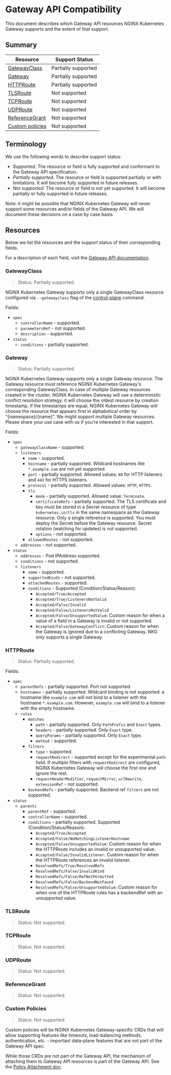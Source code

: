 # Gateway API Compatibility

This document describes which Gateway API resources NGINX Kubernetes Gateway supports and the extent of that support.

## Summary

| Resource | Support Status |
|-|-|
| [GatewayClass](#gatewayclass) | Partially supported |
| [Gateway](#gateway) | Partially supported |
| [HTTPRoute](#httproute) | Partially supported |
| [TLSRoute](#tlsroute) | Not supported |
| [TCPRoute](#tcproute) | Not supported |
| [UDPRoute](#udproute) | Not supported |
| [ReferenceGrant](#referencegrant) |  Not supported |
| [Custom policies](#custom-policies) | Not supported |

## Terminology

We use the following words to describe support status:
- *Supported*. The resource or field is fully supported and conformant to the Gateway API specification.
- *Partially supported*. The resource or field is supported partially or with limitations. It will become fully supported in future releases.
- *Not supported*. The resource or field is not yet supported. It will become partially or fully supported in future releases.

Note: it might be possible that NGINX Kubernetes Gateway will never support some resources and/or fields of the Gateway API. We will document these decisions on a case by case basis.

## Resources

Below we list the resources and the support status of their corresponding fields. 

For a description of each field, visit the [Gateway API documentation](https://gateway-api.sigs.k8s.io/references/spec/). 

### GatewayClass 

> Status: Partially supported. 

NGINX Kubernetes Gateway supports only a single GatewayClass resource configured via `--gatewayclass` flag
of the [control-plane](./cli-help.md#control-plane) command.

Fields:
* `spec`
	* `controllerName` - supported.
	* `parametersRef` - not supported.
	* `description` - supported.
* `status`
	* `conditions` - partially supported.

### Gateway

> Status: Partially supported.

NGINX Kubernetes Gateway supports only a single Gateway resource. The Gateway resource must reference NGINX Kubernetes Gateway's corresponding GatewayClass. In case of multiple Gateway resources created in the cluster, NGINX Kubernetes Gateway will use a deterministic conflict resolution strategy: it will choose the oldest resource by creation timestamp. If the timestamps are equal, NGINX Kubernetes Gateway will choose the resource that appears first in alphabetical order by “{namespace}/{name}”. We might support multiple Gateway resources. Please share your use case with us if you're interested in that support.

Fields:
* `spec`
	* `gatewayClassName` - supported.
	* `listeners`
		* `name` - supported.
		* `hostname` - partially supported. Wildcard hostnames like `*.example.com` are not yet supported.
		* `port` - partially supported. Allowed values: `80` for HTTP listeners and `443` for HTTPS listeners.
		* `protocol` - partially supported. Allowed values: `HTTP`, `HTTPS`.
		* `tls`
		  * `mode` - partially supported. Allowed value: `Terminate`.
		  * `certificateRefs` - partially supported. The TLS certificate and key must be stored in a Secret resource of type `kubernetes.io/tls` in the same namespace as the Gateway resource. Only a single reference is supported. You must deploy the Secret before the Gateway resource. Secret rotation (watching for updates) is not supported.
		  * `options` - not supported.
		* `allowedRoutes` - not supported. 
	* `addresses` - not supported.
* `status`
  * `addresses` - Pod IPAddress supported.
  * `conditions` - not supported.
  * `listeners`
	* `name` - supported.
	* `supportedKinds` - not supported.
	* `attachedRoutes` - supported.
	* `conditions` - Supported (Condition/Status/Reason):
      * `Accepted/True/Accepted`
      * `Accepted/True/ListenersNotValid`
      * `Accepted/False/Invalid`
      * `Accepted/False/ListenersNotValid`
      * `Accepted/False/UnsupportedValue`: Custom reason for when a value of a field in a Gateway is invalid or not supported.
      * `Accepted/False/GatewayConflict`: Custom reason for when the Gateway is ignored due to a conflicting Gateway. NKG only supports a single Gateway.

### HTTPRoute

> Status: Partially supported.

Fields:
* `spec`
  * `parentRefs` - partially supported. Port not supported.
  * `hostnames` - partially supported. Wildcard binding is not supported: a hostname like `example.com` will not bind to a listener with the hostname `*.example.com`. However, `example.com` will bind to a listener with the empty hostname.
  * `rules`
	* `matches`
	  * `path` - partially supported. Only `PathPrefix` and `Exact` types.
	  * `headers` - partially supported. Only `Exact` type.
	  * `queryParams` - partially supported. Only `Exact` type. 
	  * `method` -  supported.
	* `filters`
		* `type` - supported.
		* `requestRedirect` - supported except for the experimental `path` field. If multiple filters with `requestRedirect` are configured, NGINX Kubernetes Gateway will choose the first one and ignore the rest. 
		* `requestHeaderModifier`, `requestMirror`, `urlRewrite`, `extensionRef` - not supported.
	* `backendRefs` - partially supported. Backend ref `filters` are not supported.
* `status`
  * `parents`
	* `parentRef` - supported.
	* `controllerName` - supported.
	* `conditions` - partially supported. Supported (Condition/Status/Reason):
    	*  `Accepted/True/Accepted`
    	*  `Accepted/False/NoMatchingListenerHostname`
        *  `Accepted/False/UnsupportedValue`: Custom reason for when the HTTPRoute includes an invalid or unsupported value.
        *  `Accepted/False/InvalidListener`: Custom reason for when the HTTPRoute references an invalid listener.
        *  `ResolvedRefs/True/ResolvedRefs`
        *  `ResolvedRefs/False/InvalidKind`
        *  `ResolvedRefs/False/RefNotPermitted`
        *  `ResolvedRefs/False/BackendNotFound`
        *  `ResolvedRefs/False/UnsupportedValue`: Custom reason for when one of the HTTPRoute rules has a backendRef with an unsupported value.

### TLSRoute

> Status: Not supported.

### TCPRoute

> Status: Not supported.

### UDPRoute

> Status: Not supported.

### ReferenceGrant

> Status: Not supported.

### Custom Policies

> Status: Not supported.

Custom policies will be NGINX Kubernetes Gateway-specific CRDs that will allow supporting features like timeouts, load-balancing methods, authentication, etc. - important data-plane features that are not part of the Gateway API spec.

While those CRDs are not part of the Gateway API, the mechanism of attaching them to Gateway API resources is part of the Gateway API. See the [Policy Attachment doc](https://gateway-api.sigs.k8s.io/references/policy-attachment/).
